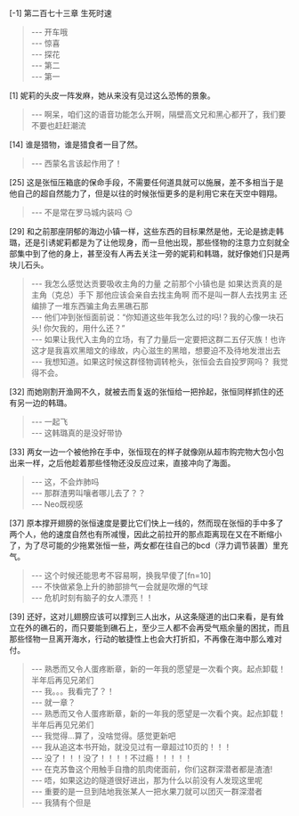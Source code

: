 
[-1] 第二百七十三章 生死时速
>--- 开车哦<br>
>--- 惊喜<br>
>--- 探花<br>
>--- 第二<br>
>--- 第一<br>

[1] 妮莉的头皮一阵发麻，她从来没有见过这么恐怖的景象。
>--- 啊呆，咱们这的语音功能怎么开啊，隔壁高文兄和黑心都开了，我们要不要也赶赶潮流<br>

[14] 谁是猎物，谁是猎食者一目了然。
>--- 西蒙名言该起作用了！<br>

[25] 这是张恒压箱底的保命手段，不需要任何道具就可以施展，差不多相当于是他自己的超自然能力了，但是以往的时候张恒更多的是利用它来在天空中翱翔。
>--- 不是常在罗马城内装吗 😏<br>

[29] 和之前那座阴郁的海边小镇一样，这些东西的目标果然是他，无论是掳走韩璐，还是引诱妮莉都是为了让他现身，而一旦他出现，那些怪物的注意力立刻就全部集中到了他的身上，甚至没有人再去关注一旁的妮莉和韩璐，就好像她们只是两块儿石头。
>--- 我怎么感觉达贡要吸收主角的力量    之前那个小镇也是 如果达贡真的是主角（克总）手下 那他应该会亲自去找主角啊 而不是叫一群人去找男主 还编排了一堆东西骗主角去黑礁石那<br>
>--- 他们冲到张恒面前说：“你知道这些年我怎么过的吗!？我的心像一块石头! 你欠我的，用什么还？”<br>
>--- 如果让我代入主角的立场，有了力量后一定要把这群二五仔灭族！也许这才是我喜欢黑暗文的缘故，内心滋生的黑暗，想要迫不及待地发泄出去<br>
>--- 我想知道。如果这时候这群怪物调转枪头，张恒会去自投罗网吗？
我觉得不会。<br>

[32] 而她刚割开渔网不久，就被去而复返的张恒给一把拎起，张恒同样抓住的还有另一边的韩璐。
>--- 一起飞<br>
>--- 这韩璐真的是没好带协<br>

[33] 两女一边一个被他拎在手中，张恒现在的样子就像刚从超市购完物大包小包出来一样，之后他趁着那些怪物还没反应过来，直接冲向了海面。
>--- 这，不会炸肺吗<br>
>--- 那群渣男叫嚷者哪儿去了？？<br>
>--- Neo既视感<br>

[37] 原本撑开翅膀的张恒速度是要比它们快上一线的，然而现在张恒的手中多了两个人，他的速度自然也有所减慢，因此之前拉开的那点距离现在又在不断缩小了，为了尽可能的少拖累张恒一些，两女都在往自己的bcd（浮力调节装置）里充气。
>--- 这个时候还能思考不容易啊，换我早傻了[fn=10]<br>
>--- 不快做紧急上升的肺部排气一会就是吹爆的气球<br>
>--- 危机时刻有脑子的女人漂亮！！<br>

[39] 还好，这对儿翅膀应该可以撑到三人出水，从这条隧道的出口来看，是有耸立在外的礁石的，而只要能到礁石上，至少三人都不会再受气瓶余量的困扰，而且那些怪物一旦离开海水，行动的敏捷性上也会大打折扣，不再像在海中那么难对付。
>--- 熟悉而又令人蛋疼断章，新的一年我的愿望是一次看个爽。起点卸载！半年后再见兄弟们<br>
>--- 我。。。我看完了？！<br>
>--- 就一章？<br>
>--- 熟悉而又令人蛋疼断章，新的一年我的愿望是一次看个爽。起点卸载！半年后再见兄弟们<br>
>--- 我觉得…算了，没啥觉得。感觉更新吧<br>
>--- 我从追这本书开始，就没见过有一章超过10页的！！！<br>
>--- 没了！！！没了！！！！不过瘾！！！！！<br>
>--- 在克苏鲁这个用触手自撸的肌肉佬面前，你们这群深潜者都是渣渣!<br>
>--- 唔，如果这边的隧道很好进出，那为什么以前没有人发现这里呢<br>
>--- 重要的是一旦到陆地我张某人一把水果刀就可以团灭一群深潜者<br>
>--- 我猜有个但是<br>
